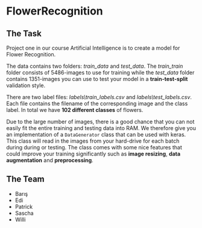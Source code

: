 # FlowerRecognition
## The Task
Project one in our course Artificial Intelligence is to create a model for Flower Recognition.

The data contains two folders: *train_data* and *test_data*. The *train_train* folder consists of 5486-images to use for training while the *test_data* folder contains 1351-images you can use to test your model in a **train-test-split** validation style.

There are two label files: *labels\train_labels.csv* and *labels\test_labels.csv*. Each file contains the filename of the corresponding image and the class label. In total we have **102 different classes** of flowers.

Due to the large number of images, there is a good chance that you can not easily fit the entire training and testing data into RAM. We therefore give you an implementation of a `DataGenerator` class that can be used with keras. This class will read in the images from your hard-drive for each batch during during or testing. The class comes with some nice features that could improve your training significantly such as **image resizing**, **data augmentation** and **preprocessing**.

## The Team
- Barış
- Edi
- Patrick
- Sascha
- Willi
